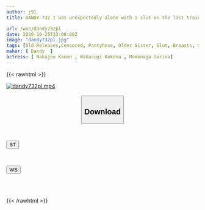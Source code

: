 ```yaml
---
author: j91
title: DANDY-732 I was unexpectedly alone with a slut on the last train! I was seduced by a drunk woman with beautiful legs who was panty-skimming me in the seat across from me, and I got fucked when I got an erection.

url: /was/dandy732pl
date: 2020-10-25T23:00:00Z
image: "dandy732pl.jpg"
tags: [Old Releases,Censored, Pantyhose, Older Sister, Slut, Breasts, Slender	]
maker: [ Dandy  ]
actress: [ Nakajou Kanon , Wakasugi Kokona , Momonaga Sarina]
---
```



{{< rawhtml >}}

<div class="video" data-videoid="aqawbB1vRqUx1o8">
    <a href="javascript:;">
        <img src="/was/dandy732pl/dandy732pl.jpg" width="WIDTH" height="HEIGHT" alt="dandy732pl.mp4" loading="lazy">
    </a>
</div>

<script type="text/javascript" src="https://j91.asia/asset/on-demand-st.js"></script>

<br>
  <link rel="stylesheet" href="https://j91.asia/asset/bs5.css">
  
  <center>
  <button class="btn btn-primary" type="button" data-bs-toggle="collapse" data-bs-target=".multi-collapse" aria-expanded="false" aria-controls="multiCollapseExample1 multiCollapseExample2"><h2>Download</h2></button></center>
</p>
<div class="row">
  <div class="col">
    <div class="collapse multi-collapse" id="multiCollapseExample1">
      <div class="card card-body">
	      	      <br>
<div class="buttons">  
<p><a href="https://streamtape.to/v/aqawbB1vRqUx1o8" target="_blank"><button class="btn-hover color-3"><i class="fa fa-download"></i> ST</button></a></p></div>
    </div>
  </div>
</div>
  <div class="col">
    <div class="collapse multi-collapse" id="multiCollapseExample2">
      <div class="card card-body">
	      <br>
<div class="buttons">
<p><a href="https://wolfstream.tv/urszxwg2fzq7" target="_blank"><button class="btn-hover color-8"><i class="fa fa-download"></i> WS</button></a></p></div>
<br><br>
      </div>
    </div>
  </div>
</div>

{{< /rawhtml >}}